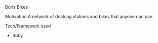 Boris Bikes


Motivation
A network of docking stations and bikes that anyone can use.


Tech/Framework used
- Ruby





